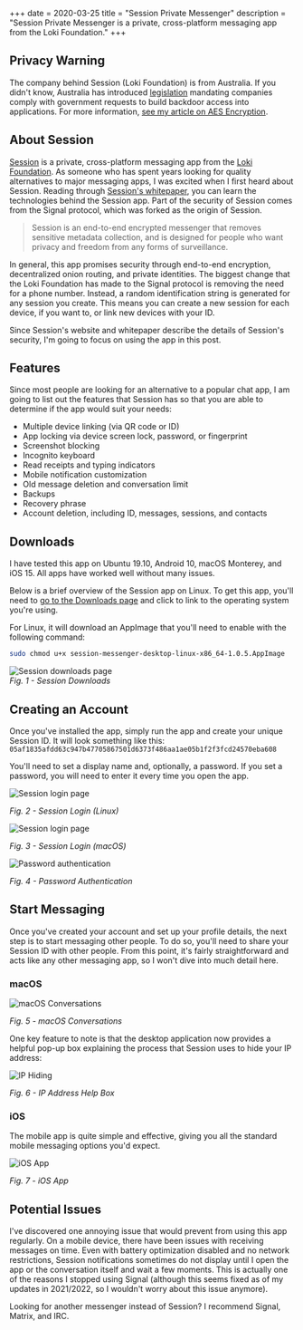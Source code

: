 +++
date = 2020-03-25
title = "Session Private Messenger"
description = "Session Private Messenger is a private, cross-platform messaging app from the Loki Foundation."
+++

## Privacy Warning

The company behind Session (Loki Foundation) is from Australia. If you didn't know, Australia has introduced [legislation](https://parlinfo.aph.gov.au/parlInfo/download/legislation/bills/r6195_aspassed/toc_pdf/18204b01.pdf) mandating companies comply with government requests to build backdoor access into applications. For more information, [see my article on AES Encryption](/blog/aes-encryption/).

## About Session

[Session](https://getsession.org) is a private, cross-platform messaging app from the [Loki Foundation](https://loki.foundation). As someone who has spent years looking for quality alternatives to major messaging apps, I was excited when I first heard about Session. Reading through [Session's whitepaper](https://arxiv.org/pdf/2002.04609.pdf), you can learn the technologies behind the Session app. Part of the security of Session comes from the Signal protocol, which was forked as the origin of Session.

> Session is an end-to-end encrypted messenger that removes sensitive metadata collection, and is designed for people who want privacy and freedom from any forms of surveillance.

In general, this app promises security through end-to-end encryption, decentralized onion routing, and private identities. The biggest change that the Loki Foundation has made to the Signal protocol is removing the need for a phone number. Instead, a random identification string is generated for any session you create. This means you can create a new session for each device, if you want to, or link new devices with your ID.

Since Session's website and whitepaper describe the details of Session's security, I'm going to focus on using the app in this post.

## Features

Since most people are looking for an alternative to a popular chat app, I am going to list out the features that Session has so that you are able to determine if the app would suit your needs:

- Multiple device linking (via QR code or ID)
- App locking via device screen lock, password, or fingerprint
- Screenshot blocking
- Incognito keyboard
- Read receipts and typing indicators
- Mobile notification customization
- Old message deletion and conversation limit
- Backups
- Recovery phrase
- Account deletion, including ID, messages, sessions, and contacts

## Downloads

I have tested this app on Ubuntu 19.10, Android 10, macOS Monterey, and iOS 15. All apps have worked well without many issues.

Below is a brief overview of the Session app on Linux. To get this app, you'll need to [go to the Downloads page](https://getsession.org/download/) and click to link to the operating system you're using.

For Linux, it will download an AppImage that you'll need to enable with the following command:

```bash
sudo chmod u+x session-messenger-desktop-linux-x86_64-1.0.5.AppImage
```

![Session downloads page](https://img.cleberg.io/blog/20200325-session-private-messenger/session_downloads.png)  
_Fig. 1 - Session Downloads_

## Creating an Account

Once you've installed the app, simply run the app and create your unique Session ID. It will look something like this: `05af1835afdd63c947b47705867501d6373f486aa1ae05b1f2f3fcd24570eba608`

You'll need to set a display name and, optionally, a password. If you set a password, you will need to enter it every time you open the app.

![Session login page](https://img.cleberg.io/blog/20200325-session-private-messenger/session_linux_login.png)

_Fig. 2 - Session Login (Linux)_

![Session login page](https://img.cleberg.io/blog/20200325-session-private-messenger/session_macos_login.png)

_Fig. 3 - Session Login (macOS)_

![Password authentication](https://img.cleberg.io/blog/20200325-session-private-messenger/session_password_authentication.png)

_Fig. 4 - Password Authentication_

## Start Messaging

Once you've created your account and set up your profile details, the next step is to start messaging other people. To do so, you'll need to share your Session ID with other people. From this point, it's fairly straightforward and acts like any other messaging app, so I won't dive into much detail here.

### macOS

![macOS Conversations](https://img.cleberg.io/blog/20200325-session-private-messenger/session_macos_conversations.png)

_Fig. 5 - macOS Conversations_

One key feature to note is that the desktop application now provides a helpful pop-up box explaining the process that Session uses to hide your IP address:

![IP Hiding](https://img.cleberg.io/blog/20200325-session-private-messenger/session_ip.png)

_Fig. 6 - IP Address Help Box_

### iOS

The mobile app is quite simple and effective, giving you all the standard mobile messaging options you'd expect.

![iOS App](https://img.cleberg.io/blog/20200325-session-private-messenger/session_ios.png)

_Fig. 7 - iOS App_

## Potential Issues

I've discovered one annoying issue that would prevent from using this app regularly. On a mobile device, there have been issues with receiving messages on time. Even with battery optimization disabled and no network restrictions, Session notifications sometimes do not display until I open the app or the conversation itself and wait a few moments. This is actually one of the reasons I stopped using Signal (although this seems fixed as of my updates in 2021/2022, so I wouldn't worry about this issue anymore).

Looking for another messenger instead of Session? I recommend Signal, Matrix, and IRC.
